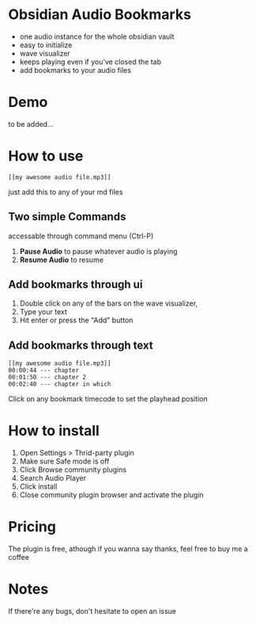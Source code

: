 # Obsidian Audio Bookmarks

- one audio instance for the whole obsidian vault
- easy to initialize
- wave visualizer 
- keeps playing even if you've closed the tab
- add bookmarks to your audio files

# Demo
to be added...

# How to use

```audio-player
[[my awesome audio file.mp3]]
```

just add this to any of your md files

## Two simple Commands
accessable through command menu (Ctrl-P)

1. **Pause Audio** to pause whatever audio is playing
2. **Resume Audio** to resume 

## Add bookmarks through ui

1. Double click on any of the bars on the wave visualizer, 
2. Type your text
3. Hit enter or press the "Add" button

## Add bookmarks through text

```
[[my awesome audio file.mp3]]
00:00:44 --- chapter
00:01:50 --- chapter 2 
00:02:40 --- chapter in which 
```

Click on any bookmark timecode to set the playhead position

# How to install

1. Open Settings > Thrid-party plugin
2. Make sure Safe mode is off
3. Click Browse community plugins
4. Search Audio Player
5. Click install
6. Close community plugin browser and activate the plugin

# Pricing
The plugin is free, athough if you wanna say thanks, feel free to buy me a coffee

# Notes 
If there're any bugs, don't hesitate to open an issue 